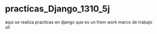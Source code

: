 # practicas_Django_1310_5j
aqui se realiza practicas en django que es un frem work marco de trabajo ull
